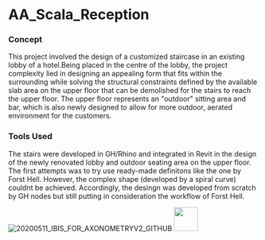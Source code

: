 # AA_Scala_Reception

### Concept
This project involved the design of a customized staircase in an existing lobby of a hotel.Being placed in the centre of the lobby, the project complexity lied in designing an appealing form that fits within the surrounding while solving the structural constraints defined by the available slab area on the upper floor that can be demolished for the stairs to reach the upper floor. The upper floor represents an "outdoor" sitting area and bar, which is also newly designed to allow for more outdoor, aerated environment for the customers. 



### Tools Used
The stairs were developed in GH/Rhino and integrated in Revit in the design of the newly renovated lobby and outdoor seating area on the upper floor. The first attempts was to try use ready-made definitons like the one by Forst Hell. However, the complex shape (developed by a spiral curve) couldnt be achieved. Accordingly, the desingn was developed from scratch by GH nodes but still putting in consideration the workflow of Forst Hell. 

![20200511_IBIS_FOR_AXONOMETRYV2_GITHUB](https://user-images.githubusercontent.com/31185492/97473048-cea31280-194a-11eb-8574-cc43295b16e6.png)
<img src="https://user-images.githubusercontent.com/31185492/97473048-cea31280-194a-11eb-8574-cc43295b16e6.png" width="48">
